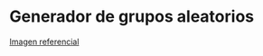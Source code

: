 # Generador de grupos aleatorios

[Imagen referencial](https://drive.google.com/file/d/1ENxvLupB3AcUObpkZRcTa4D8udegAAgJ/view?usp=sharing)

